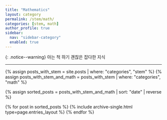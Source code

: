 ```yaml
---
title: "Mathematics"
layout: category
permalink: /stem/math/
categories: [stem, math]
author_profile: true
sidebar:
  nav: "sidebar-category"
  enabled: true
---
```


{: .notice--warning}
아는 척 하기 괜찮은 잡다한 지식

---

{% assign posts_with_stem = site.posts | where: "categories", "stem" %}
{% assign posts_with_stem_and_math = posts_with_stem | where: "categories", "math" %}

{% assign sorted_posts = posts_with_stem_and_math | sort: "date" | reverse %}

{% for post in sorted_posts %}
  {% include archive-single.html type=page.entries_layout %}
{% endfor %}